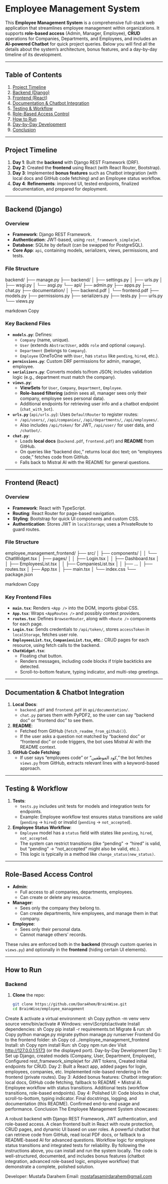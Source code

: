 # Employee Management System

This **Employee Management System** is a comprehensive full-stack web application that streamlines employee management within organizations. It supports **role-based access** (Admin, Manager, Employee), **CRUD** operations for Companies, Departments, and Employees, and includes an **AI-powered Chatbot** for quick project queries. Below you will find all the details about the system’s architecture, bonus features, and a day-by-day timeline of its development.

---

## Table of Contents

1. [Project Timeline](#project-timeline)  
2. [Backend (Django)](#backend-django)  
3. [Frontend (React)](#frontend-react)  
4. [Documentation & Chatbot Integration](#documentation--chatbot-integration)  
5. [Testing & Workflow](#testing--workflow)  
6. [Role-Based Access Control](#role-based-access-control)  
7. [How to Run](#how-to-run)  
8. [Day-by-Day Development](#day-by-day-development)  
9. [Conclusion](#conclusion)  

---

## Project Timeline

1. **Day 1**: Built the **backend** with Django REST Framework (DRF).  
2. **Day 2**: Created the **frontend** using React (with React Router, Bootstrap).  
3. **Day 3**: Implemented **bonus features** such as Chatbot integration (with local docs and GitHub code fetching) and an Employee status workflow.  
4. **Day 4**: **Refinements**: improved UI, tested endpoints, finalized documentation, and prepared for deployment.

---

## Backend (Django)

### Overview

- **Framework**: Django REST Framework.  
- **Authentication**: JWT-based, using `rest_framework_simplejwt`.  
- **Database**: SQLite by default (can be swapped for PostgreSQL).  
- **Core App**: `api`, containing models, serializers, views, permissions, and tests.

### File Structure

backend/ ├── manage.py ├── backend/ │ ├── settings.py │ ├── urls.py │ ├── wsgi.py │ └── asgi.py └── api/ ├── admin.py ├── apps.py ├── chat.py ├── documentation/ │ ├── backend.pdf │ └── frontend.pdf ├── models.py ├── permissions.py ├── serializers.py ├── tests.py ├── urls.py └── views.py

markdown
Copy

### Key Backend Files

- **`models.py`**: Defines:
  - `Company` (name, unique).
  - `User` (extends `AbstractUser`, adds `role` and optional `company`).
  - `Department` (belongs to `Company`).
  - `Employee` (OneToOne with `User`, has `status` like `pending`, `hired`, etc.).
- **`permissions.py`**: Custom DRF permissions for admin, manager, employee.  
- **`serializers.py`**: Converts models to/from JSON; includes validation logic (e.g., department must match the company).  
- **`views.py`**: 
  - **ViewSets** for `User`, `Company`, `Department`, `Employee`.
  - **Role-based filtering** (admin sees all, manager sees only their company, employee sees personal data).
  - Additional endpoints for retrieving user info and a chatbot endpoint (`chat_with_bot`).  
- **`urls.py`** (`api/urls.py`): Uses `DefaultRouter` to register routes:
  - `/api/users/`, `/api/companies/`, `/api/departments/`, `/api/employees/`.
  - Also includes `/api/token/` for JWT, `/api/user/` for user data, and `/chatbot/`.
- **`chat.py`**: 
  - Loads **local docs** (`backend.pdf`, `frontend.pdf`) and **README** from GitHub.
  - On queries like “backend doc,” returns local doc text; on “employees code,” fetches code from GitHub.
  - Falls back to Mistral AI with the README for general questions.

---

## Frontend (React)

### Overview

- **Framework**: React with TypeScript.  
- **Routing**: React Router for page-based navigation.  
- **Styling**: Bootstrap for quick UI components and custom CSS.  
- **Authentication**: Stores JWT in `localStorage`; uses a PrivateRoute to guard routes.

### File Structure

employee_management_frontend/ ├── src/ │ ├── components/ │ │ └── ChatWidget.tsx │ ├── pages/ │ │ ├── Login.tsx │ │ ├── Dashboard.tsx │ │ ├── EmployeesList.tsx │ │ ├── CompaniesList.tsx │ │ ├── ... │ ├── routes.tsx │ ├── App.tsx │ ├── main.tsx │ └── index.css └── package.json

markdown
Copy

### Key Frontend Files

- **`main.tsx`**: Renders `<App />` into the DOM, imports global CSS.  
- **`App.tsx`**: Wraps `<AppRoutes />` and possibly context providers.  
- **`routes.tsx`**: Defines `BrowserRouter`, along with `<Route />` components for each page.  
- **`Login.tsx`**: Sends credentials to `/api/token/`, stores `accessToken` in `localStorage`, fetches user role.  
- **`EmployeesList.tsx`, `CompaniesList.tsx`, etc.**: CRUD pages for each resource, using fetch calls to the backend.  
- **`ChatWidget.tsx`**: 
  - Floating chat button. 
  - Renders messages, including code blocks if triple backticks are detected. 
  - Scroll-to-bottom feature, typing indicator, and multi-step greetings.

---

## Documentation & Chatbot Integration

1. **Local Docs**: 
   - `backend.pdf` and `frontend.pdf` in `api/documentation/`.
   - `chat.py` parses them with PyPDF2, so the user can say “backend doc” or “frontend doc” to see them.
2. **README**: 
   - Fetched from GitHub (`fetch_readme_from_github()`).
   - If the user asks a question not matched by “backend doc” or “frontend doc” or code triggers, the bot uses Mistral AI with the README context.
3. **GitHub Code Fetching**: 
   - If user says “employees code” or “كود الموظفين,” the bot fetches `views.py` from GitHub, extracts relevant lines with a keyword-based approach.

---

## Testing & Workflow

1. **Tests**:
   - `tests.py` includes unit tests for models and integration tests for endpoints.
   - Example: Employee workflow test ensures status transitions are valid (`pending` → `hired`) or invalid (`pending` → `not_accepted`).
2. **Employee Status Workflow**:
   - `Employee` model has a `status` field with states like `pending`, `hired`, `not_accepted`.
   - The system can restrict transitions (like “pending” → “hired” is valid, but “pending” → “not_accepted” might also be valid, etc.).
   - This logic is typically in a method like `change_status(new_status)`.

---

## Role-Based Access Control

- **Admin**:
  - Full access to all companies, departments, employees.
  - Can create or delete any resource.
- **Manager**:
  - Sees only the company they belong to.
  - Can create departments, hire employees, and manage them in that company.
- **Employee**:
  - Sees only their personal data.
  - Cannot manage others’ records.

These rules are enforced both in the **backend** (through custom queries in `views.py`) and optionally in the **frontend** (hiding certain UI elements).

---

## How to Run

### Backend

1. **Clone** the repo:
   ```sh
   git clone https://github.com/Dara4hem/BrainWise.git
   cd BrainWise/employee_management
Create & activate a virtual environment:
sh
Copy
python -m venv venv
source venv/bin/activate  # Windows: venv\Scripts\activate
Install dependencies:
sh
Copy
pip install -r requirements.txt
Migrate & run:
sh
Copy
python manage.py migrate
python manage.py runserver
Frontend
Go to the frontend folder:
sh
Copy
cd ../employee_management_frontend
Install:
sh
Copy
npm install
Run:
sh
Copy
npm run dev
Visit http://127.0.0.1:5173 (or the displayed port).
Day-by-Day Development
Day 1:
Set up Django, created models (Company, User, Department, Employee),
Configured rest_framework_simplejwt for JWT tokens,
Created initial endpoints for CRUD.
Day 2:
Built a React app, added pages for login, employees, companies, etc.
Implemented role-based rendering in the frontend (private routes).
Day 3:
Added bonus features:
Chatbot integration: local docs, GitHub code fetching, fallback to README + Mistral AI.
Employee workflow with status transitions.
Additional tests (workflow transitions, role-based endpoints).
Day 4:
Polished UI:
Code blocks in chat, scroll-to-bottom, typing indicator.
Final docstrings, logging, and documentation (this README).
Confirmed end-to-end usage and performance.
Conclusion
The Employee Management System showcases:

A robust backend with Django REST Framework, JWT authentication, and role-based access.
A clean frontend built in React with route protection, CRUD pages, and dynamic UI based on user roles.
A powerful chatbot that can retrieve code from GitHub, read local PDF docs, or fallback to a README-based AI for advanced questions.
Workflow logic for employee status transitions and integrated tests for reliability.
By following the instructions above, you can install and run the system locally. The code is well-structured, documented, and includes bonus features (chatbot integration, advanced role-based logic, employee workflow) that demonstrate a complete, polished solution.

Developer: Mustafa Darahem
Email: mostafasamirdarahem@gmail.com



